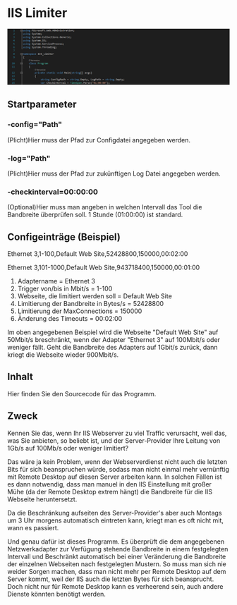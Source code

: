 ﻿# IIS Limiter
<p align="center">
  <img src="Screenshot.png">
</p>

## Startparameter
### -config="Path"
(Plicht)Hier muss der Pfad zur Configdatei angegeben werden.
### -log="Path"
(Plicht)Hier muss der Pfad zur zukünftigen Log Datei angegeben werden.
### -checkinterval=00:00:00
(Optional)Hier muss man angeben in welchen Intervall das Tool die Bandbreite überprüfen soll. 1 Stunde (01:00:00) ist standard.

## Configeinträge (Beispiel)
Ethernet 3,1-100,Default Web Site,52428800,150000,00:02:00

Ethernet 3,101-1000,Default Web Site,943718400,150000,00:01:00


1. Adaptername = Ethernet 3
2. Trigger von/bis in Mbit/s = 1-100
3. Webseite, die limitiert werden soll = Default Web Site
4. Limitierung der Bandbreite in Bytes/s = 52428800
5. Limitierung der MaxConnections = 150000
6. Änderung des Timeouts = 00:02:00

Im oben angegebenen Beispiel wird die Webseite "Default Web Site" auf 50Mbit/s breschränkt, wenn der Adapter "Ethernet 3" auf 100Mbit/s oder weniger fällt. Geht die Bandbreite des Adapters auf 1Gbit/s zurück, dann kriegt die Webseite wieder 900Mbit/s.

## Inhalt
Hier finden Sie den Sourcecode für das Programm.

## Zweck
Kennen Sie das, wenn Ihr IIS Webserver zu viel Traffic verursacht, weil das, was Sie anbieten, so beliebt ist, und der Server-Provider Ihre Leitung von 1Gb/s auf 100Mb/s oder weniger limitiert?

Das wäre ja kein Problem, wenn der Webserverdienst nicht auch die letzten Bits für sich beanspruchen würde, sodass man nicht einmal mehr vernünftig mit Remote Desktop auf diesen Server arbeiten kann. In solchen Fällen ist es dann notwendig, dass man manuel in den IIS Einstellung mit großer Mühe (da der Remote Desktop extrem hängt) die Bandbreite für die IIS Webseite heruntersetzt.

Da die Beschränkung aufseiten des Server-Provider's aber auch Montags um 3 Uhr morgens automatisch eintreten kann, kriegt man es oft nicht mit, wann es passiert.

Und genau dafür ist dieses Programm. Es überprüft die dem angegebenen Netzwerkadapter zur Verfügung stehende Bandbreite in einem festgelegten Intervall und Beschränkt automatisch bei einer Veränderung die Bandbreite der einzelnen Webseiten nach festgelegten Mustern. So muss man sich nie weider Sorgen machen, dass man nicht mehr per Remote Desktop auf dem Server kommt, weil der IIS auch die letzten Bytes für sich beansprucht. Doch nicht nur für Remote Desktop kann es verheerend sein, auch andere Dienste könnten benötigt werden.
